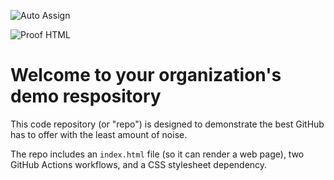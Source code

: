 ![Auto Assign](https://github.com/Pay-with-Pi/demo-repository/actions/workflows/auto-assign.yml/badge.svg)

![Proof HTML](https://github.com/Pay-with-Pi/demo-repository/actions/workflows/proof-html.yml/badge.svg)

# Welcome to your organization's demo respository
This code repository (or "repo") is designed to demonstrate the best GitHub has to offer with the least amount of noise.

The repo includes an `index.html` file (so it can render a web page), two GitHub Actions workflows, and a CSS stylesheet dependency.
